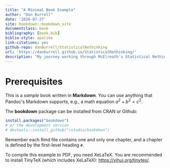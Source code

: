 ```yaml
--- 
title: "A Minimal Book Example"
author: "Dan Burrell"
date: '2020-07-27'
site: bookdown::bookdown_site
documentclass: book
bibliography: [book.bib]
biblio-style: apalike
link-citations: yes
github-repo: danBurrell/StatisticalRethinking
url: 'https://danburrell.github.io/StatisticalRethinking/'
description: "My journey working through McElreath's Statistical Rethinking text"
---
```


# Prerequisites

This is a _sample_ book written in **Markdown**. You can use anything that Pandoc's Markdown supports, e.g., a math equation $a^2 + b^2 = c^2$.

The **bookdown** package can be installed from CRAN or Github:


```r
install.packages("bookdown")
# or the development version
# devtools::install_github("rstudio/bookdown")
```

Remember each Rmd file contains one and only one chapter, and a chapter is defined by the first-level heading `#`.

To compile this example to PDF, you need XeLaTeX. You are recommended to install TinyTeX (which includes XeLaTeX): <https://yihui.org/tinytex/>.


